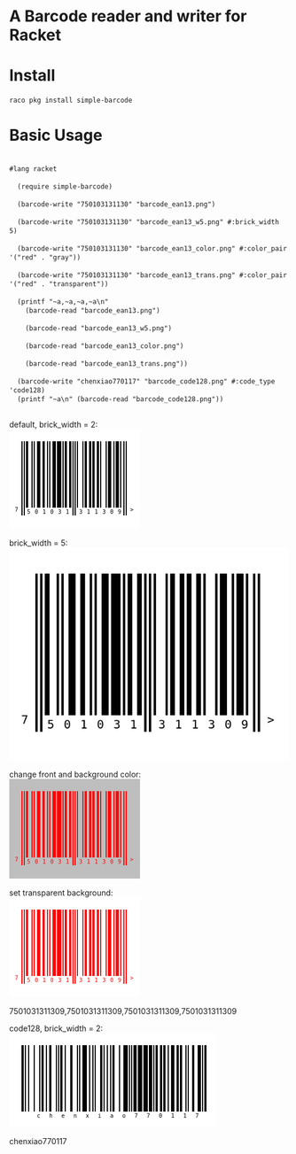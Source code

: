 A Barcode reader and writer for Racket
==================

# Install
    raco pkg install simple-barcode

# Basic Usage
```racket

#lang racket

  (require simple-barcode)

  (barcode-write "750103131130" "barcode_ean13.png")

  (barcode-write "750103131130" "barcode_ean13_w5.png" #:brick_width 5)

  (barcode-write "750103131130" "barcode_ean13_color.png" #:color_pair '("red" . "gray"))

  (barcode-write "750103131130" "barcode_ean13_trans.png" #:color_pair '("red" . "transparent"))

  (printf "~a,~a,~a,~a\n"
    (barcode-read "barcode_ean13.png")
  
    (barcode-read "barcode_ean13_w5.png")
  
    (barcode-read "barcode_ean13_color.png")

    (barcode-read "barcode_ean13_trans.png"))

  (barcode-write "chenxiao770117" "barcode_code128.png" #:code_type 'code128)
  (printf "~a\n" (barcode-read "barcode_code128.png"))
  
```

default, brick_width = 2:<br>
![ScreenShot](simple-barcode/example/barcode_ean13.png)

brick_width = 5:<br>
![ScreenShot](simple-barcode/example/barcode_ean13_w5.png)

change front and background color:<br>
![ScreenShot](simple-barcode/example/barcode_ean13_color.png)

set transparent background:<br>
![ScreenShot](simple-barcode/example/barcode_ean13_trans.png)

7501031311309,7501031311309,7501031311309,7501031311309

code128, brick_width = 2:<br>
![ScreenShot](simple-barcode/example/barcode_code128.png)

chenxiao770117


